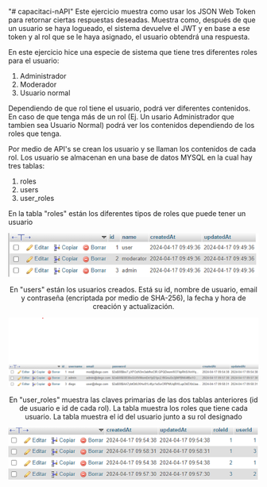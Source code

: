 "# capacitaci-nAPI" 
Este ejercicio muestra como usar los JSON Web Token para retornar ciertas respuestas deseadas. Muestra como, después de que un usuario se haya logueado, el sistema devuelve el JWT y en base a ese token y al rol que se le haya asignado, el usuario obtendrá una respuesta.

En este ejercicio hice una especie de sistema que tiene tres diferentes roles para el usuario:
1. Administrador
2. Moderador
3. Usuario normal

Dependiendo de que rol tiene el usuario, podrá ver diferentes contenidos. En caso de que tenga más de un rol (Ej. Un usario Administrador que tambien sea Usuario Normal) podrá ver los contenidos dependiendo de los roles que tenga. 

Por medio de API's se crean los usuario y se llaman los contenidos de cada rol. Los usuario se almacenan en una base de datos MYSQL en la cual hay tres tablas:
1. roles
2. users
3. user_roles

En la tabla "roles" están los diferentes tipos de roles que puede tener un usuario
<html>
    <center>
        <img src="./imagenes/tabla_roles.png"><img>
    <center>
</html>

En "users" están los usuarios creados. Está su id, nombre de usuario, email y contraseña (encriptada por medio de SHA-256), la fecha y hora de creación y actualización.
<html>
    <center>
        <img src="./imagenes/tabla_users.png"><img>
    <center>
</html>

En "user_roles" muestra las claves primarias de las dos tablas anteriores (id de usuario e id de cada rol). La tabla muestra los roles que tiene cada usuario. La tabla muestra el id del usuario junto a su rol designado
<html>
    <center>
        <img src="./imagenes/tabla_user_roles.png"><img>
    <center>
</html>
